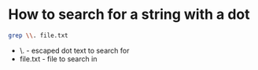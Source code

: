 # How to search for a string with a dot

```bash
grep \\. file.txt
```

- \\. - escaped dot text to search for
- file.txt - file to search in
